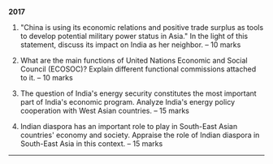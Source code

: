 **2017**

1. "China is using its economic relations and positive trade surplus as tools to develop potential military power status in Asia." In the light of this statement, discuss its impact on India as her neighbor. – 10 marks

2. What are the main functions of United Nations Economic and Social Council (ECOSOC)? Explain different functional commissions attached to it. – 10 marks

3. The question of India's energy security constitutes the most important part of India's economic program. Analyze India's energy policy cooperation with West Asian countries. – 15 marks

4. Indian diaspora has an important role to play in South-East Asian countries' economy and society. Appraise the role of Indian diaspora in South-East Asia in this context. – 15 marks

---